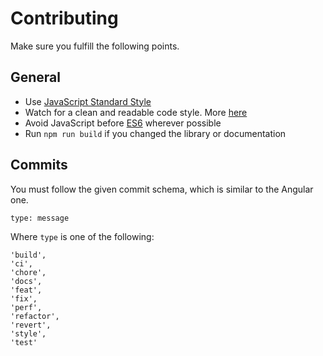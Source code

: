 # Contributing

Make sure you fulfill the following points.

## General

- Use [JavaScript Standard Style](https://standardjs.com/)
- Watch for a clean and readable code style. More [here](https://medium.com/javascript-scene/elements-of-javascript-style-caa8821cb99f)
- Avoid JavaScript before [ES6](http://es6-features.org/) wherever possible
- Run `npm run build` if you changed the library or documentation

## Commits

You must follow the given commit schema, which is similar to the Angular one.

```
type: message
```

Where `type` is one of the following:

```
'build',
'ci',
'chore',
'docs',
'feat',
'fix',
'perf',
'refactor',
'revert',
'style',
'test'
```
